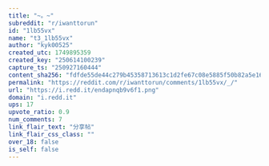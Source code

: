 ```yaml
---
title: "~。~"
subreddit: "r/iwanttorun"
id: "1lb55vx"
name: "t3_1lb55vx"
author: "kyk00525"
created_utc: 1749895359
created_key: "250614100239"
capture_ts: "250927160444"
content_sha256: "fdfde55de44c279b45358713613c1d2fe67c08e5885f50b82a5e165bc2a11d5d"
permalink: "https://reddit.com/r/iwanttorun/comments/1lb55vx/_/"
url: "https://i.redd.it/endapnqb9v6f1.png"
domain: "i.redd.it"
ups: 17
upvote_ratio: 0.9
num_comments: 7
link_flair_text: "分享帖"
link_flair_css_class: ""
over_18: false
is_self: false
---
```


